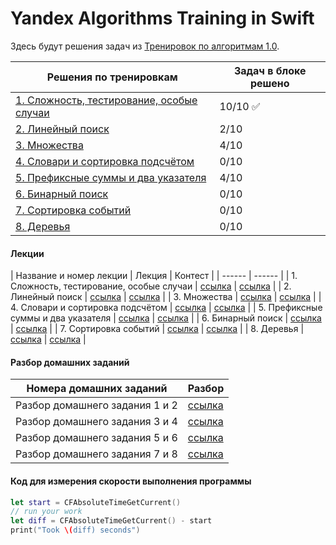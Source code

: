 #  Yandex Algorithms Training in Swift

Здесь будут решения задач из [Тренировок по алгоритмам 1.0](https://yandex.ru/yaintern/algorithm-training_1).

| Решения по тренировкам  | Задач в блоке решено |
| ------ | ------ |
| [1. Сложность, тестирование, особые случаи](./Yandex%20Algorithms%20in%20Swift/training%201/) | 10/10 ✅ |
| [2. Линейный поиск](./Yandex%20Algorithms%20in%20Swift/training%202/) | 2/10 |
| [3. Множества](./Yandex%20Algorithms%20in%20Swift/training%203/) | 4/10 |
| [4. Словари и сортировка подсчётом](./Yandex%20Algorithms%20in%20Swift/training%204/) | 0/10 |
| [5. Префиксные суммы и два указателя](./Yandex%20Algorithms%20in%20Swift/training%205/) | 4/10 |
| [6. Бинарный поиск](./Yandex%20Algorithms%20in%20Swift/training%206/) | 0/10 |
| [7. Сортировка событий](./Yandex%20Algorithms%20in%20Swift/training%207/) | 0/10 |
| [8. Деревья](./Yandex%20Algorithms%20in%20Swift/training%208/) | 0/10 |

#### Лекции

| Название и номер лекции  | Лекция | Контест |
| ------ | ------ |
| 1. Сложность, тестирование, особые случаи | [ссылка](https://youtu.be/QLhqYNsPIVo) | [ссылка](https://contest.yandex.ru/contest/27393/enter/) |
| 2. Линейный поиск | [ссылка](https://youtu.be/SKwB41FrGgU) | [ссылка](https://contest.yandex.ru/contest/27472/enter/) |
| 3. Множества | [ссылка](https://youtu.be/PUpmV2ieIHA) | [ссылка](https://contest.yandex.ru/contest/27663/enter/) |
| 4. Словари и сортировка подсчётом | [ссылка](https://youtu.be/Nb5mW1yWVSs) | [ссылка](https://contest.yandex.ru/contest/27665/enter/) |
| 5. Префиксные суммы и два указателя | [ссылка](https://youtu.be/de28y8Dcvkg) | [ссылка](https://contest.yandex.ru/contest/27794/enter/) |
| 6. Бинарный поиск | [ссылка](https://youtu.be/YENpZexHfuk) | [ссылка](https://contest.yandex.ru/contest/27844/enter/) |
| 7. Сортировка событий | [ссылка](https://youtu.be/hGixDBO-p6Q) | [ссылка](https://contest.yandex.ru/contest/27883/enter/) |
| 8. Деревья | [ссылка](https://youtu.be/lEJzqHgyels) | [ссылка](https://contest.yandex.ru/contest/28069/enter/) |

#### Разбор домашних заданий

| Номера домашних заданий  | Разбор |
| ------ | ------ |
| Разбор домашнего задания 1 и 2 | [ссылка](https://youtu.be/mdJdB7On4AM) |
| Разбор домашнего задания 3 и 4 | [ссылка](https://youtu.be/J2C6rDqe8mQ) |
| Разбор домашнего задания 5 и 6 | [ссылка](https://youtu.be/fqsuy5rwZhk) |
| Разбор домашнего задания 7 и 8 | [ссылка](https://youtu.be/5lfkBD4dnGM) |

#### Код для измерения скорости выполнения программы

```swift
let start = CFAbsoluteTimeGetCurrent()
// run your work
let diff = CFAbsoluteTimeGetCurrent() - start
print("Took \(diff) seconds")
```
